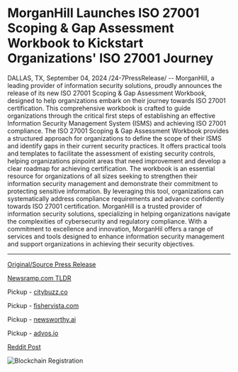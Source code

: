 # MorganHill Launches ISO 27001 Scoping & Gap Assessment Workbook to Kickstart Organizations' ISO 27001 Journey

DALLAS, TX, September 04, 2024 /24-7PressRelease/ -- MorganHill, a leading provider of information security solutions, proudly announces the release of its new ISO 27001 Scoping & Gap Assessment Workbook, designed to help organizations embark on their journey towards ISO 27001 certification. This comprehensive workbook is crafted to guide organizations through the critical first steps of establishing an effective Information Security Management System (ISMS) and achieving ISO 27001 compliance.  The ISO 27001 Scoping & Gap Assessment Workbook provides a structured approach for organizations to define the scope of their ISMS and identify gaps in their current security practices. It offers practical tools and templates to facilitate the assessment of existing security controls, helping organizations pinpoint areas that need improvement and develop a clear roadmap for achieving certification.  The workbook is an essential resource for organizations of all sizes seeking to strengthen their information security management and demonstrate their commitment to protecting sensitive information. By leveraging this tool, organizations can systematically address compliance requirements and advance confidently towards ISO 27001 certification.  MorganHill is a trusted provider of information security solutions, specializing in helping organizations navigate the complexities of cybersecurity and regulatory compliance. With a commitment to excellence and innovation, MorganHil offers a range of services and tools designed to enhance information security management and support organizations in achieving their security objectives. 

---

[Original/Source Press Release](https://www.24-7pressrelease.com/press-release/513973/morganhill-launches-iso-27001-scoping-gap-assessment-workbook-to-kickstart-organizations-iso-27001-journey)
                    

[Newsramp.com TLDR](https://newsramp.com/curated-news/morganhill-launches-iso-27001-scoping-gap-assessment-workbook-for-information-security-management/62463f8f925d8e6fb8163cab469ad5bb) 


Pickup - [citybuzz.co](https://citybuzz.co/2024/09/04/morganhill-releases-new-iso-27001-workbook-to-streamline-certification-process)

Pickup - [fishervista.com](https://fishervista.com/en/morganhill-unveils-iso-27001-scoping-gap-assessment-workbook-to-aid-organizations-in-achieving-iso-27001-certification/20246505)

Pickup - [newsworthy.ai](https://newsworthy.ai/en/morganhill-releases-iso-27001-workbook-to-streamline-certification-process/20246505)

Pickup - [advos.io](https://advos.io/en/morganhill-unveils-iso-27001-scoping-gap-assessment-workbook-to-aid-organizations-in-achieving-certification/20246505)
 



[Reddit Post](https://www.reddit.com/r/Business_NewsRamp/comments/1f8qj2j/morganhill_launches_iso_27001_scoping_gap/) 



![Blockchain Registration](https://cdn.newsramp.app/24-7PressRelease/qrcode/249/4/urgebe8F.webp)